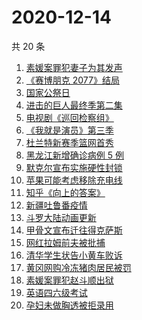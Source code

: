 # 2020-12-14

共 20 条

<!-- BEGIN -->
<!-- 最后更新时间 Mon Dec 14 2020 15:04:34 GMT+0800 (CST) -->
1. [素媛案罪犯妻子为其发声](https://www.zhihu.com/search?q=素媛案)
1. [《赛博朋克 2077》结局](https://www.zhihu.com/search?q=2077结局)
1. [国家公祭日](https://www.zhihu.com/search?q=国家公祭日)
1. [进击的巨人最终季第二集](https://www.zhihu.com/search?q=进击的巨人第四季)
1. [电视剧《巡回检察组》](https://www.zhihu.com/search?q=巡回检察组)
1. [《我就是演员》第三季](https://www.zhihu.com/search?q=我就是演员)
1. [杜兰特新赛季篮网首秀](https://www.zhihu.com/search?q=杜兰特)
1. [黑龙江新增确诊病例 5 例](https://www.zhihu.com/search?q=黑龙江疫情)
1. [默克尔宣布实施硬性封锁](https://www.zhihu.com/search?q=默克尔)
1. [苹果可能考虑移除充电线](https://www.zhihu.com/search?q=苹果充电线)
1. [知乎《向上的答案》](https://www.zhihu.com/search?q=越难越燃这十年)
1. [新疆吐鲁番疫情](https://www.zhihu.com/search?q=新疆疫情)
1. [斗罗大陆动画更新](https://www.zhihu.com/search?q=斗罗大陆动画)
1. [甲骨文宣布迁往得克萨斯](https://www.zhihu.com/search?q=甲骨文)
1. [网红拉姆前夫被批捕](https://www.zhihu.com/search?q=拉姆前夫)
1. [清华学生状告小黄车败诉](https://www.zhihu.com/search?q=清华学生告小黄车)
1. [黄冈网购冷冻猪肉居民被罚](https://www.zhihu.com/search?q=居民网购冷冻猪肉被罚)
1. [素媛案罪犯赵斗顺出狱](https://www.zhihu.com/search?q=素媛案罪犯)
1. [英语四六级考试](https://www.zhihu.com/search?q=四六级考试)
1. [孕妇未做胸透被拒录用](https://www.zhihu.com/search?q=孕妇应聘教师)
<!-- END -->
